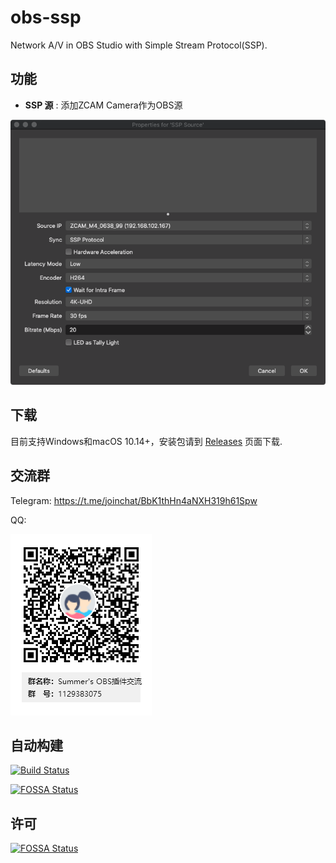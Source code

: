 obs-ssp
==============

Network A/V in OBS Studio with Simple Stream Protocol(SSP).

## 功能
- **SSP 源** : 添加ZCAM Camera作为OBS源

![obs-ssp](./images/obs-ssp.png)

## 下载
目前支持Windows和macOS 10.14+，安装包请到 [Releases](https://github.com/summershrimp/obs-ssp/releases) 页面下载.

## 交流群

Telegram: https://t.me/joinchat/BbK1thHn4aNXH319h61Spw

QQ:

![QQ](./images/qq-group.png)

## 自动构建
[![Build Status](https://xm1994.visualstudio.com/obs-ssp/_apis/build/status/summershrimp.obs-ssp?branchName=master)](https://xm1994.visualstudio.com/obs-ssp/_build/latest?definitionId=1&branchName=master)

[![FOSSA Status](https://app.fossa.com/api/projects/git%2Bgithub.com%2Fsummershrimp%2Fobs-ssp.svg?type=shield)](https://app.fossa.com/projects/git%2Bgithub.com%2Fsummershrimp%2Fobs-ssp?ref=badge_shield)


## 许可
[![FOSSA Status](https://app.fossa.com/api/projects/git%2Bgithub.com%2Fsummershrimp%2Fobs-ssp.svg?type=large)](https://app.fossa.com/projects/git%2Bgithub.com%2Fsummershrimp%2Fobs-ssp?ref=badge_large)
